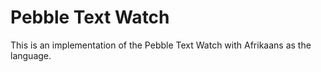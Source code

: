 Pebble Text Watch
=================

This is an implementation of the Pebble Text Watch with Afrikaans as the language.